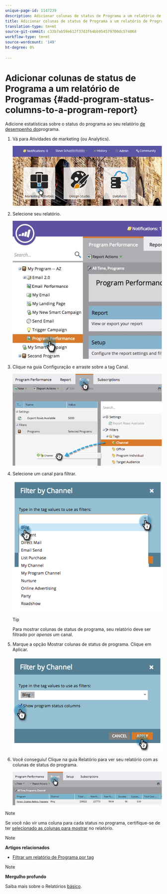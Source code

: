 ```yaml
---
unique-page-id: 1147239
description: Adicionar colunas de status de Programa a um relatório de Programa - Documentos do Marketing - Documentação do produto
title: Adicionar colunas de status de Programa a um relatório de Programas
translation-type: tm+mt
source-git-commit: c33b7ab59e612f37d3f64bb954579700dc574068
workflow-type: tm+mt
source-wordcount: '149'
ht-degree: 0%

---
```



# Adicionar colunas de status de Programa a um relatório de Programas {#add-program-status-columns-to-a-program-report}

Adicione estatísticas sobre o status do programa ao seu relatório [de desempenho do](create-a-program-performance-report.md)programa.

1. Vá para Atividades de marketing (ou Analytics).

   ![](assets/login-marketing-activities-2.png)

1. Selecione seu relatório.

   ![](assets/emailperformance.jpg)

1. Clique na guia Configuração e arraste sobre a tag Canal.

   ![](assets/image2014-9-23-16-3a26-3a38.png)

1. Selecione um canal para filtrar.

   ![](assets/image2014-9-23-16-3a26-3a48.png)

   >[!TIP]
   >
   >Para mostrar colunas de status de programa, seu relatório deve ser filtrado por *apenas um* canal.

1. Marque a opção Mostrar colunas de status de programa. Clique em Aplicar.

   ![](assets/image2014-9-23-16-3a26-3a53.png)

1. Você conseguiu! Clique na guia Relatório para ver seu relatório com as colunas de status do programa.

   ![](assets/programreport.jpg)

>[!NOTE]
>
>Se você não vir uma coluna para cada status no programa, certifique-se de ter [selecionado as colunas para mostrar](../../../../product-docs/reporting/basic-reporting/editing-reports/select-report-columns.md) no relatório.

>[!NOTE]
>
>**Artigos relacionados**
>
>* [Filtrar um relatório de Programa por tag](filter-a-program-report-by-tag.md)

>



>[!NOTE]
>
>**Mergulho profundo**
>
>Saiba mais sobre o Relatórios [básico](http://docs.marketo.com/display/docs/basic+reporting).


